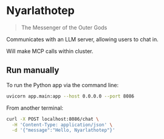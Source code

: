 # Nyarlathotep

> The Messenger of the Outer Gods

Communicates with an LLM server, allowing users to chat in.

Will make MCP calls within cluster.

## Run manually

To run the Python app via the command line:

```sh
uvicorn app.main:app --host 0.0.0.0 --port 8086
```

From another terminal:

```sh
curl -X POST localhost:8086/chat \
  -H 'Content-Type: application/json' \
  -d '{"message":"Hello, Nyarlathotep"}'
```
